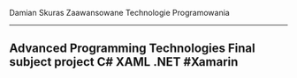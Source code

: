 Damian Skuras Zaawansowane Technologie Programowania 




-----------------------------------------------------
Advanced Programming Technologies
Final subject project
C# XAML .NET #Xamarin
-----------------------------------------------------
